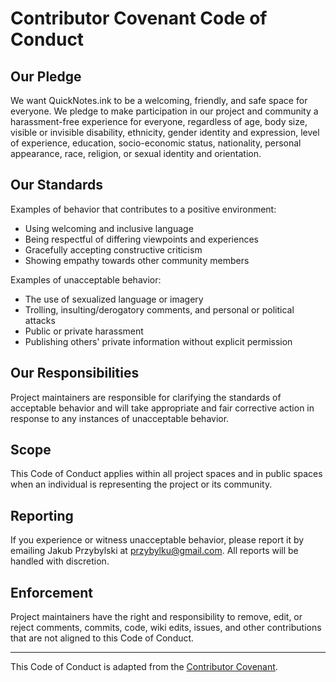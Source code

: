 # Contributor Covenant Code of Conduct

## Our Pledge

We want QuickNotes.ink to be a welcoming, friendly, and safe space for everyone. We pledge to make participation in our project and community a harassment-free experience for everyone, regardless of age, body size, visible or invisible disability, ethnicity, gender identity and expression, level of experience, education, socio-economic status, nationality, personal appearance, race, religion, or sexual identity and orientation.

## Our Standards

Examples of behavior that contributes to a positive environment:
- Using welcoming and inclusive language
- Being respectful of differing viewpoints and experiences
- Gracefully accepting constructive criticism
- Showing empathy towards other community members

Examples of unacceptable behavior:
- The use of sexualized language or imagery
- Trolling, insulting/derogatory comments, and personal or political attacks
- Public or private harassment
- Publishing others' private information without explicit permission

## Our Responsibilities

Project maintainers are responsible for clarifying the standards of acceptable behavior and will take appropriate and fair corrective action in response to any instances of unacceptable behavior.

## Scope

This Code of Conduct applies within all project spaces and in public spaces when an individual is representing the project or its community.

## Reporting

If you experience or witness unacceptable behavior, please report it by emailing Jakub Przybylski at [przybylku@gmail.com](mailto:przybylku@gmail.com). All reports will be handled with discretion.

## Enforcement

Project maintainers have the right and responsibility to remove, edit, or reject comments, commits, code, wiki edits, issues, and other contributions that are not aligned to this Code of Conduct.

---

This Code of Conduct is adapted from the [Contributor Covenant](https://www.contributor-covenant.org/). 